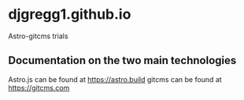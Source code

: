 # djgregg1.github.io
Astro-gitcms trials

## Documentation on the two main technologies
Astro.js can be found at https://astro.build
gitcms can be found at https://gitcms.com
